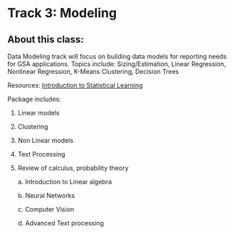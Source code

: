 # Track 3: Modeling

## About this class: 
Data Modeling track will focus on building data models for reporting needs for GSA applications. Topics include: Sizing/Estimation, Linear Regression, Nonlinear Regression, K-Means Clustering, Decision Trees

Resources: [Introduction to Statistical Learning](http://www-bcf.usc.edu/~gareth/ISL/ISLR%20First%20Printing.pdf)

Package includes:

  1. Linear models
  2. Clustering
  3. Non Linear models
  4. Text Processing
  5. Review of calculus, probability theory
     
        a. Introduction to Linear algebra
      
        b. Neural Networks
      
        c. Computer Vision
      
        d. Advanced Text processing

